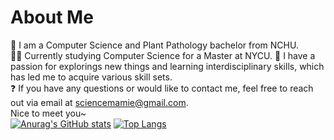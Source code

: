 # About Me
🏫 I am a Computer Science and Plant Pathology bachelor from NCHU.  
👩‍🎓 Currently studying Computer Science for a Master at NYCU.
🌟 I have a passion for explorings new things and learning interdisciplinary skills, which has led me to acquire various skill sets.  
❓ If you have any questions or would like to contact me, feel free to reach out via email at sciencemamie@gmail.com.  
Nice to meet you~  
[![Anurag's GitHub stats](https://github-readme-stats.vercel.app/api?username=mamie1031&show_icons=true&theme=radical)](https://github.com/anuraghazra/github-readme-stats)
[![Top Langs](https://github-readme-stats.vercel.app/api/top-langs/?username=mamie1031&layout=compact&theme=radical)](https://github.com/anuraghazra/github-readme-stats)
